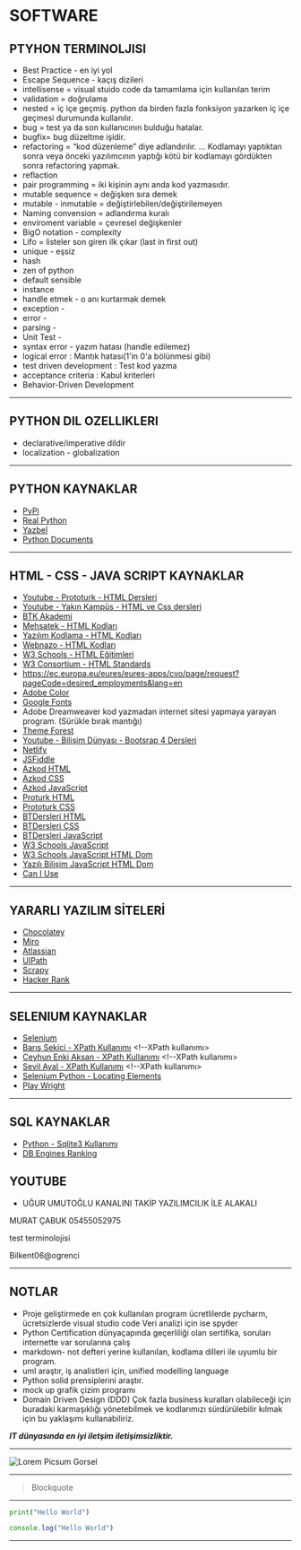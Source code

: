 # SOFTWARE
## PTYHON TERMINOLJISI
- Best Practice - en iyi yol
- Escape Sequence - kaçış dizileri
- intellisense = visual stuido code da tamamlama için kullanılan terim
- validation = doğrulama
- nested = iç içe geçmiş. python da birden fazla fonksiyon yazarken iç içe geçmesi durumunda kullanılır.
- bug = test ya da son kullanıcının bulduğu hatalar.
- bugfix= bug düzeltme işidir.
- refactoring = “kod düzenleme” diye adlandırılır. ... Kodlamayı yaptıktan sonra veya önceki yazılımcının yaptığı kötü bir kodlamayı gördükten sonra refactoring yapmak.
- reflaction
- pair programming = iki kişinin aynı anda kod yazmasıdır.
- mutable sequence = değişken sıra demek
- mutable - inmutable = değiştirlebilen/değiştirilemeyen
- Naming convension = adlandırma kuralı
- enviroment variable = çevresel değişkenler
- BigO notation - complexity
- Lifo = listeler son giren ilk çıkar (last in first out)
- unique - eşsiz
- hash
- zen of python
- default sensible
- instance
- handle etmek - o anı kurtarmak demek
- exception - 
- error - 
- parsing - 
- Unit Test - 
- syntax error - yazım hatası (handle edilemez)
- logical error : Mantık hatası(1'in 0'a bölünmesi gibi)
- test driven development : Test kod yazma
- acceptance criteria : Kabul kriterleri
- Behavior-Driven Development 

---

## PYTHON DIL OZELLIKLERI
- declarative/imperative dildir 
- localization - globalization

---

## PYTHON KAYNAKLAR
- [PyPi](https://pypi.org/) 
- [Real Python](https://realpython.com/) <!--Python tutorial ları var.-->
- [Yazbel](https://python-istihza.yazbel.com) <!--Türkçe Python kaynağı-->
- [Python Documents](docs.python.org) <!--Python yararlı kaynak-->

---

## HTML - CSS - JAVA SCRIPT KAYNAKLAR
- [Youtube - Prototurk - HTML Dersleri](https://www.youtube.com/playlist?list=PLfAfrKyDRWrG7tK01yW92A2j7Ou0qpOFm) <!--Prototürk youtube kanalı HTML dersleri-->
- [Youtube - Yakın Kampüs - HTML ve Css dersleri](https://www.youtube.com/playlist?list=PLWctyKyPphPjm1jnFNsQfOIDgR3wf-prc) <!--Yakın Kampüs youtube kanalı HTML dersleri-->
- [BTK Akademi](https://www.btkakademi.gov.tr/portal/catalog?q=web)
- [Mehsatek - HTML Kodları](https://www.mehsatek.com/html-kodlari/)
- [Yazılım Kodlama - HTML Kodları](https://www.yazilimkodlama.com/html/html-kodlari/)
- [Webnazo - HTML Kodları](https://webnazo.com/html-kodlari-ve-anlamlari.html)
- [W3 Schools - HTML Eğitimleri](https://www.w3schools.com/) <!-- HTML eğitimleri -->
- [W3 Consortium - HTML Standards](https://www.w3.org/) <!-- HTML standarları -->
- https://ec.europa.eu/eures/eures-apps/cvo/page/request?pageCode=desired_employments&lang=en
- [Adobe Color](https://color.adobe.com/tr/create/color-wheel) <!-- Renk skalası sitesi -->
- [Google Fonts](https://fonts.google.com/) <!-- Google fontları çekebiliyoruz. -->
- Adobe Dreamweaver kod yazmadan internet sitesi yapmaya yarayan program. (Sürükle bırak mantığı)
- [Theme Forest](https://themeforest.net/) <!-- Örnek web siteleri -->
- [Youtube - Bilişim Dünyası - Bootsrap 4 Dersleri](https://www.youtube.com/playlist?list=PLn7K8qhovgadaSGa_hxg2uhTonqO36Kyh) <!-- Bilişim Dünyası youtube kanalı bootstrap 4, css framework ile web site tasarımı dersleri -->
- [Netlify](https://www.netlify.com/) <!-- Ücretsiz hosting sitesi -->
- [JSFiddle](https://jsfiddle.net/) <!--HTML CSS JavaScript kodu aynı anda yazıp sonuç yazabileceğin site-->
- [Azkod HTML](https://www.azkod.com/html)
- [Azkod CSS](https://www.azkod.com/css)
- [Azkod JavaScript](https://www.azkod.com/javascript)
- [Proturk HTML](https://prototurk.com/html/baslangic)
- [Prototurk CSS](https://prototurk.com/css)
- [BTDersleri HTML](https://www.btdersleri.com/html-dersleri)
- [BTDersleri CSS](https://www.btdersleri.com/css-dersleri)
- [BTDersleri JavaScript](https://www.btdersleri.com/javascript-dersleri)
- [W3 Schools JavaScript](https://www.w3schools.com/js/)
- [W3 Schools JavaScript HTML Dom](https://www.w3schools.com/js/js_htmldom.asp)
- [Yazılı Bilişim JavaScript HTML Dom](https://www.yazilimbilisim.net/javascript/javascript-html-dom/)
- [Can I Use](https://caniuse.com/es6-class) <!--Hangi tarayıcının hangi teknolojiyi ne kadar desteklediğini gösteriyor.-->

---

## YARARLI YAZILIM SİTELERİ
- [Chocolatey](ttps://chocolatey.org/) <!-- ? -->
- [Miro](https://miro.com) <!--Diyagram çizim sitesi, iş diyagramları çizebiliyorsun.-->
- [Atlassian](https://www.atlassian.com/software/jira) <!-- İş takip sitesi -->
- [UIPath](https://www.uipath.com/) <!-- Her şeyin otomasyonunu yapar.-->
- [Scrapy](https://scrapy.org/) <!--Scrap için yararlı bir program-->
- [Hacker Rank](https://www.hackerrank.com/) <!-- Code exercise-->

---

## SELENIUM KAYNAKLAR

- [Selenium](https://www.selenium.dev/) <!-- Web browser otomasyonu yapar.-->
- [Barış Sekici - XPath Kullanımı](http://www.barisekici.com/2020/01/19/xpath-kullanimi/) <!--XPath kullanımı>
- [Ceyhun Enki Aksan - XPath Kullanımı](https://ceaksan.com/tr/xpath-nedir-nasil-kullanilir) <!--XPath kullanımı>
- [Sevil Ayal - XPath Kullanımı](https://sevilayal.medium.com/etkili-xpath-kullan%C4%B1m%C4%B1-6c5b58d3c055) <!--XPath kullanımı>
- [Selenium Python - Locating Elements](https://selenium-python.readthedocs.io/locating-elements.html)
- [Play Wright](https://playwright.dev/python/) <!-- Selenium alternatifi, test ve otomasyon programı-->

---

## SQL KAYNAKLAR

- [Python - Sqlite3 Kullanımı](https://docs.python.org/3/library/sqlite3.html) <!-- Python SQLite3 kullanımı -->
- [DB Engines Ranking](https://db-engines.com/en/ranking) <!-- Database management system ranking-->

## YOUTUBE
- UĞUR UMUTOĞLU KANALINI TAKİP YAZILIMCILIK İLE ALAKALI

MURAT ÇABUK
05455052975

test terminolojisi

Bilkent06@ogrenci

---

## NOTLAR
- Proje geliştirmede en çok kullanılan program ücretlilerde pycharm, ücretsizlerde visual studio code
Veri analizi için ise spyder
- Python Certification dünyaçapında geçerliliği olan sertifika, soruları internette var sorularına çalış
- markdown- not defteri yerine kullanılan, kodlama dilleri ile uyumlu bir program.
- uml araştır, iş analistleri için, unified modelling language
- Python solid prensiplerini araştır.
- mock up grafik çizim programı
- Domain Driven Design (DDD) Çok fazla business kuralları olabileceği için buradaki karmaşıklığı yönetebilmek ve kodlarımızı sürdürülebilir kılmak için bu yaklaşımı kullanabiliriz.

**_IT dünyasında en iyi iletşim iletişimsizliktir._**

---

![Lorem Picsum Gorsel](https://picsum.photos/200/400)
***

> Blockquote

---

```python
print("Hello World")
```

```javascript
console.log("Hello World")
```

---

